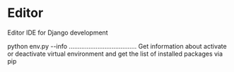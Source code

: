 # Editor
Editor IDE for Django development

python env.py --info ...................................... Get information about activate or deactivate virtual environment and get the list of installed packages via pip 
